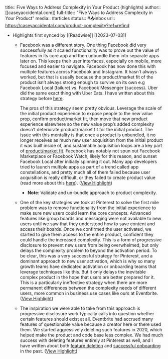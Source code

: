 title:: Five Ways to Address Complexity in Your Product (highlights)
author:: [[caseyaccidental.com]]
full-title:: "Five Ways to Address Complexity in Your Product"
media:: #articles
status:: #📥inbox 
url:: https://caseyaccidental.com/product-complexity?ref=refind

- Highlights first synced by [[Readwise]] [[2023\-07\-03]]
	- Facebook was a different story. One thing Facebook did very successfully as it scaled functionality was to prove out the value of features in its core app and then unbundle them into separate apps later on. This keeps their user interfaces, especially on mobile, more focused and easier to navigate. Facebook has now done this with multiple features across Facebook and Instagram. It hasn’t always worked, but that is usually because the product/market fit of the product isn’t always strong enough to survive on its own e.g Facebook Local (failure) vs. Facebook Messenger (success). Uber did the same exact thing with Uber Eats. I have written about this strategy before [here](https://caseyaccidental.com/distribution\-real\-estate/).
	  
	  The pros of this strategy seem pretty obvious. Leverage the scale of the initial product experience to expose people to the new value prop, confirm product/market fit, then move that new product experience elsewhere so the new value prop’s added complexity doesn’t deteriorate product/market fit for the initial product. The issue with this mentality is that once a product is unbundled, it no longer receives as much new user acquisition from the initial product it was built inside of, and sustainable acquisition loops are a key part of [product/market fit](https://caseyaccidental.com/caseys\-guide\-to\-finding\-product\-market\-fit/). Facebook has notably not spun out Facebook Marketplace or Facebook Watch, likely for this reason, and sunset Facebook Local after initially spinning it out. Many app developers tried to launch multiple apps as part of a trend called app constellations, and pretty much all of them failed because user acquisition is really difficult, or they failed to create product value (read more about this [here](https://andrewchen.com/why\-arent\-app\-constellations\-working\-guest\-post/)). ([View Highlight](https://read.readwise.io/read/01ghzd1sjdvkxwp3cxbvrxzewg))
		- **Note**: Validate and un\-bundle approach to product complexity.
	- One of the key strategies we took at Pinterest to solve the first mile problem was to remove functionality from the initial experience to make sure new users could learn the core concepts. Advanced features like group boards and messaging were not available to new users until we saw that they understood how to save content and access their boards. Once we confirmed the user activated, we started to give them access to the entire product, confident they could handle the increased complexity. This is a form of progressive disclosure to prevent new users from being overwhelmed, but only delays the complexity problem to beyond the activation period. To be clear, this was a very successful strategy for Pinterest, and a dominant approach to new user activation, which is why so many growth teams have dedicated activation or onboarding teams that leverage techniques like this. But it only delays the inevitable complex product in the hope that users are better prepared for it. This is a particularly ineffective strategy when there are more permanent differences between the complexity needs of different users, more common in business use cases like ours at Eventbrite. ([View Highlight](https://read.readwise.io/read/01ghzd6p7mfw31gjv25pztqa34))
	- The inspiration we were able to take from this approach is progressive disclosure work typically calls into question whether certain features should exist at all. Eventbrite had accrued many features of questionable value because a creator here or there used them. We started aggressively deleting such features in 2020, which helped make the product and code base less complex. We had much success with deleting features entirely at Pinterest as well, and I have written about both [feature deletion](https://caseyaccidental.com/feature\-product\-fit/) and [successful onboarding](https://caseyaccidental.com/startup\-onboarding) in the past. ([View Highlight](https://read.readwise.io/read/01ghzd6cfn24jdhn5xqspvhct1))